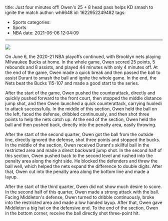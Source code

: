 title: Just four minutes off! Owen's 25 + 8 head pass helps KD smash to ignite the match
author: wh6648
id: 1622952249482
tags: 
- Sports
categories: 
- Sports
- NBA
date: 2021-06-06 12:04:09
---
![](https://p8.itc.cn/q_70/images01/20210606/6f6804fb22934139bcf34f1b82586431.jpeg)


On June 6, the 2020-21 NBA playoffs continued, with Brooklyn nets playing Milwaukee Bucks at home. In the whole game, Owen scored 25 points, 5 rebounds and 8 assists, and played 44 minutes with only 4 minutes off. At the end of the game, Owen made a quick break and then passed the ball to assist Durant to smash the ball and ignite the whole game. In the end, the Nets beat the Bucks 115-107 and made a good start to the series.

After the start of the game, Owen pushed the counterattack, directly and quickly pushed forward to the front court, then stopped the middle distance jump shot, and then Owen launched a quick counterattack, carrying huoledi to attack successfully. In the middle of this section, Owen held the ball on the left, faced the defense, dribbled continuously, and then shot three points to help the nets catch up. At the end of the section, Owen held the ball and then pushed back, directly into the penalty area, easily throwing.

After the start of the second quarter, Owen got the ball from the outside line, directly ignored the defense, shot three points and stopped the bucks. In the middle of the section, Owen received Durant's skillful ball in the restricted area and made a direct backward jump shot. In the second half of this section, Owen pushed back to the second level and rushed into the penalty area along the right side. He blocked the defenders and threw the ball well, which helped the nets expand the difference to double digits. After that, Owen cut into the penalty area along the bottom line and made a layup.

After the start of the third quarter, Owen did not show much desire to score. In the second half of this quarter, Owen made a strong attack with the ball. Facing Middleton's defense, Owen turned to dribble continuously, broke into the restricted area and made a low handed layup. After that, Owen gave Middleton a big hat on the defensive end. To the end of the section, Owen in the bottom corner, receive the ball directly shot three-point hit.

